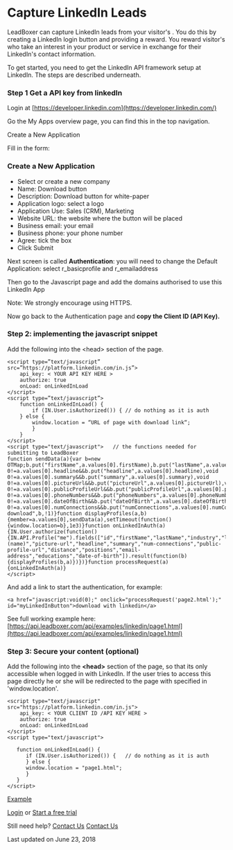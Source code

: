 # Capture LinkedIn Leads

LeadBoxer can capture LinkedIn leads  from your visitor's . You do this by creating a LinkedIn login button and providing a reward. You reward visitor's who take an interest in your product or service in exchange for their LinkedIn's contact information.

To get started, you need to get the LinkedIn API framework setup at LinkedIn. The steps are described underneath.

### Step 1 Get a API key from linkedIn

Login at [https://developer.linkedin.com](https://developer.linkedin.com/)

Go the My Apps overview page, you can find this in the top navigation.

Create a New Application

Fill in the form:

### Create a New Application

* Select or create a new company
* Name: Download button
* Description: Download button for white-paper
* Application logo: select a logo
* Application Use: Sales (CRM), Marketing
* Website URL: the website where the button will be placed
* Business email: your email
* Business phone: your phone number
* Agree: tick the box
* Click Submit

Next screen is called  **Authentication**: you will need to change the Default Application: select r\_basicprofile and r\_emailaddress

Then go to the Javascript page and add the domains authorised to use this LinkedIn App

Note: We strongly encourage using HTTPS.

Now go back to the Authentication page and  **copy the Client ID (API Key).**

### Step 2: implementing the javascript snippet

Add the following into the \<head> section of the page.

```
<script type=”text/javascript” src=”https://platform.linkedin.com/in.js”>   
	api_key: < YOUR API KEY HERE >   
	authorize: true   
	onLoad: onLinkedInLoad
</script>
<script type=”text/javascript”>   
	function onLinkedInLoad() {      
		if (IN.User.isAuthorized()) { // do nothing as it is auth      
	} else {      
		window.location = “URL of page with download link“;      
		}   
	}
</script>
<script type="text/javascript">   // the functions needed for submitting to LeadBoxer  
function sendData(a){var b=new OTMap;b.put("firstName",a.values[0].firstName),b.put("lastName",a.values[0].lastName),b.put("email",a.values[0].emailAddress),void 0!=a.values[0].headline&&b.put("headline",a.values[0].headline),void 0!=a.values[0].summary&&b.put("summary",a.values[0].summary),void 0!=a.values[0].pictureUrl&&b.put("pictureUrl",a.values[0].pictureUrl),void 0!=a.values[0].publicProfileUrl&&b.put("publicProfileUrl",a.values[0].publicProfileUrl),void 0!=a.values[0].phoneNumbers&&b.put("phoneNumbers",a.values[0].phoneNumbers),void 0!=a.values[0].dateOfBirth&&b.put("dateOfBirth",a.values[0].dateOfBirth),void 0!=a.values[0].numConnections&&b.put("numConnections",a.values[0].numConnections),OTLogService.sendEvent("user download",b,!1)}function displayProfiles(a,b){member=a.values[0],sendData(a),setTimeout(function(){window.location=b},1e3)}function onLinkedInAuth(a){IN.User.authorize(function(){IN.API.Profile("me").fields(["id","firstName","lastName","industry","location:(name)","picture-url","headline","summary","num-connections","public-profile-url","distance","positions","email-address","educations","date-of-birth"]).result(function(b){displayProfiles(b,a)})})}function processRequest(a){onLinkedInAuth(a)}
</script>
```

And add a link to start the authentication, for example:

```
<a href="javascript:void(0);" onclick="processRequest('page2.html');" id="myLinkedInButton">download with linkedin</a>
```

See full working example here: [https://api.leadboxer.com/api/examples/linkedin/page1.html](https://api.leadboxer.com/api/examples/linkedin/page1.html)

### Step 3: Secure your content (optional)

Add the following into the **\<head>** section of the page, so that its only accessible when logged in with LinkedIn. If the user tries to access this page directly he or she will be redirected to the page with specified in 'window.location'.

```
<script type="text/javascript" src="https://platform.linkedin.com/in.js">
	api_key: < YOUR CLIENT ID /API KEY HERE >
	authorize: true
	onLoad: onLinkedInLoad
</script>
<script type="text/javascript">

   function onLinkedInLoad() {
      if (IN.User.isAuthorized()) {   // do nothing as it is auth
      } else {
      window.location = "page1.html";
      }
   }
</script>
```

[Example](https://api.leadboxer.com/api/examples/linkedin/page1.html)

[Login](https://product.leadboxer.com/go/) or [Start a free trial](https://www.leadboxer.com/?signup=true)

Still need help? [Contact Us](broken-reference) [Contact Us](broken-reference)

Last updated on June 23, 2018
